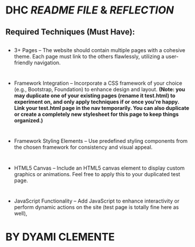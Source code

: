 # DHC *README FILE* & *REFLECTION*

## Required Techniques (Must Have):
##

- 3+ Pages – The website should contain multiple pages with a cohesive theme. Each page must link to the others flawlessly, utilizing a user-friendly navigation.


#
- Framework Integration – Incorporate a CSS framework of your choice (e.g., Bootstrap, Foundation) to enhance design and layout.
**(Note: you may duplicate one of your existing pages (rename it test.html) to experiment on, and only apply techniques if or once you're happy. Link your test.html page in the nav temporarily. You can also duplicate or create a completely new stylesheet for this page to keep things organized.)**


#
- Framework Styling Elements – Use predefined styling components from the chosen framework for consistency and visual appeal.


#
- HTML5 Canvas – Include an HTML5 canvas element to display custom graphics or animations. Feel free to apply this to your duplicated test page.


#
- JavaScript Functionality – Add JavaScript to enhance interactivity or perform dynamic actions on the site (test page is totally fine here as well),


#

# BY DYAMI CLEMENTE
